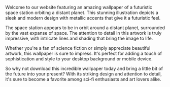 <!--
Write me content for website with wallpaper "An illustration of a futuristic space station orbiting a distant planet, with sleek lines and metallic accents."
-->

<!--font:Montserrat-->

Welcome to our website featuring an amazing wallpaper of a futuristic space station orbiting a distant planet. This stunning illustration depicts a sleek and modern design with metallic accents that give it a futuristic feel.

The space station appears to be in orbit around a distant planet, surrounded by the vast expanse of space. The attention to detail in this artwork is truly impressive, with intricate lines and shading that bring the image to life.

Whether you're a fan of science fiction or simply appreciate beautiful artwork, this wallpaper is sure to impress. It's perfect for adding a touch of sophistication and style to your desktop background or mobile device.

So why not download this incredible wallpaper today and bring a little bit of the future into your present? With its striking design and attention to detail, it's sure to become a favorite among sci-fi enthusiasts and art lovers alike.
